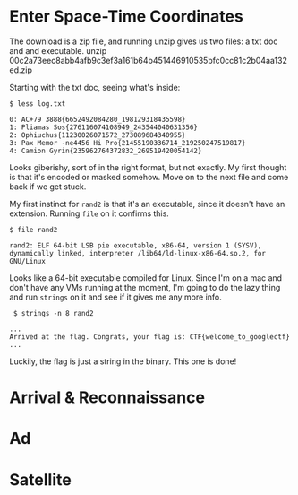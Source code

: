# Enter Space-Time Coordinates

The download is a zip file, and running unzip gives us two files: a txt doc and and executable.
 unzip 00c2a73eec8abb4afb9c3ef3a161b64b451446910535bfc0cc81c2b04aa132ed.zip

Starting with the txt doc, seeing what's inside:
```
$ less log.txt 

0: AC+79 3888{6652492084280_198129318435598}
1: Pliamas Sos{276116074108949_243544040631356}
2: Ophiuchus{11230026071572_273089684340955}
3: Pax Memor -ne4456 Hi Pro{21455190336714_219250247519817}
4: Camion Gyrin{235962764372832_269519420054142}
```
Looks giberishy, sort of in the right format, but not exactly. My first thought is that it's encoded or masked somehow. Move on to the next file and come back if we get stuck.

My first instinct for <code>rand2</code> is that it's an executable, since it doesn't have an extension. Running ```file``` on it confirms this.
```
$ file rand2

rand2: ELF 64-bit LSB pie executable, x86-64, version 1 (SYSV), dynamically linked, interpreter /lib64/ld-linux-x86-64.so.2, for GNU/Linux 
```
Looks like a 64-bit executable compiled for Linux. Since I'm on a mac and don't have any VMs running at the moment, I'm going to do the lazy thing and run ```strings``` on it and see if it gives me any more info.
```
 $ strings -n 8 rand2

...
Arrived at the flag. Congrats, your flag is: CTF{welcome_to_googlectf}
...
```
Luckily, the flag is just a string in the binary. This one is done!



# Arrival & Reconnaissance
# Ad
# Satellite
# 
